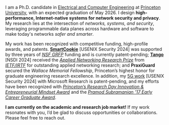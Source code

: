 I am a Ph.D. candidate in [Electrical and Computer Engineering](https://ece.princeton.edu/) at [Princeton University](https://www.princeton.edu/), with an expected graduation of May 2026. I design **high-performance, Internet-native systems for network security and privacy**. My research lies at the intersection of *networks, systems, and security*, leveraging programmable data planes across hardware and software to make today's networks *safer and smarter*. 

My work has been recognized with competitive funding, high-profile awards, and patents. [**SmartCookie**](/publications/#smartcookie) [USENIX Security 2024] was supported by three years of [*NSF GRFP*](https://ece.princeton.edu/news/nsf-awards-grads-work-computer-vision-security-and-clean-energy-materials) funding and is currently patent-pending; [**Tango**](/publications/#tango) [NSDI 2024] received the [*Applied Networking Research Prize*](https://ece.princeton.edu/news/princeton-researchers-win-applied-networking-research-prize-improving-internet-performance) from [*IETF/IRTF*](https://www.irtf.org/anrp/) for outstanding applied networking research; and **PraxiGuard** secured the *Wallace Memorial Fellowship*, Princeton’s highest honor for graduate engineering research excellence. In addition, my [5G work](/publications/#frontstorm) [USENIX Security 2024] with Microsoft Research is patent-pending, and my efforts have been recognized with [*Princeton’s Research Day Innovation & Entrepreneurial Mindset Award*](https://www.princeton.edu/news/2022/05/10/princeton-research-day-returns-fully-person-first-time-three-years) and the [*Pramod Subramanian ’17 Early Career Graduate Award*](https://ece.princeton.edu/news/graduate-commencement-celebrates-critical-contributions-doctoral-and-masters-students). 

**I am currently on the academic and research job market!** If my work resonates with you, I’d be glad to discuss opportunities or collaborations. Please feel free to reach out. 
